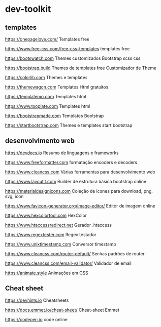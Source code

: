 # dev-toolkit

## templates
https://onepagelove.com/
Templates free

https://www.free-css.com/free-css-templates
templates free

https://bootswatch.com
Themes customizados Bootstrap scss css

https://bootstrap.build
Themes de templates free
Customizador de Theme

https://colorlib.com
Themes e templates

https://themewagon.com
Templates Html gratuitos

https://templatemo.com
Templates html

https://www.tooplate.com
Templates html

https://bootstrapmade.com
Templates Bootstrap

https://startbootstrap.com
Themes e templates start bootstrap 

## desenvolvimento web
https://devdocs.io
Resumo de linguagens e frameworks

https://www.freeformatter.com
formatação encoders e decoders

https://www.cleancss.com
Várias ferramentas para desenvolvimento web

https://www.layoutit.com
Builder de estrutura básica bootstrap online

https://materialdesignicons.com
Coleção de icones para download, png, svg, icon

https://www.favicon-generator.org/image-editor/
Editor de imagem online

https://www.hexcolortool.com
HexColor

https://www.htaccessredirect.net
Gerador .htaccess

https://www.regextester.com
Regex testador

https://www.unixtimestamp.com
Conversor timestamp

https://www.cleancss.com/router-default/
Senhas padrões de router

https://www.cleancss.com/email-validator/
Validador de email

https://animate.style
Animações em CSS

## Cheat sheet
https://devhints.io
Cheatsheets 

https://docs.emmet.io/cheat-sheet/
Cheat-sheet Emmet

https://codepen.io
code online
